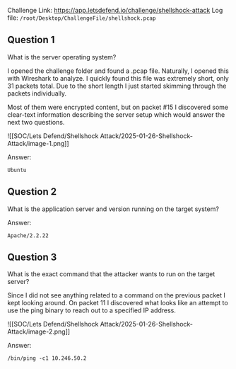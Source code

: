 
Challenge Link: https://app.letsdefend.io/challenge/shellshock-attack
Log file: `/root/Desktop/ChallengeFile/shellshock.pcap`

## Question 1
What is the server operating system?

I opened the challenge folder and found a .pcap file. Naturally, I opened this with Wireshark to analyze. I quickly found this file was extremely short, only 31 packets total. Due to the short length I just started skimming through the packets individually.

Most of them were encrypted content, but on packet #15 I discovered some clear-text information describing the server setup which would answer the next two questions.

![[SOC/Lets Defend/Shellshock Attack/2025-01-26-Shellshock-Attack/image-1.png]]

Answer:

`Ubuntu`

## Question 2
What is the application server and version running on the target system?

Answer:

`Apache/2.2.22`

## Question 3
What is the exact command that the attacker wants to run on the target server?

Since I did not see anything related to a command on the previous packet I kept looking around. On packet 11 I discovered what looks like an attempt to use the ping binary to reach out to a specified IP address.

![[SOC/Lets Defend/Shellshock Attack/2025-01-26-Shellshock-Attack/image-2.png]]



Answer:

`/bin/ping -c1 10.246.50.2`
